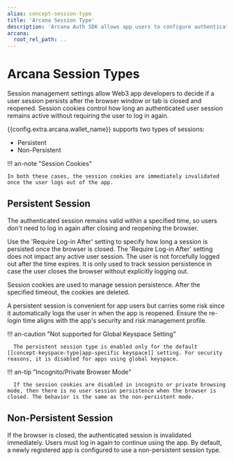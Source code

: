 ```yaml
---
alias: concept-session-type
title: 'Arcana Session Type'
description: 'Arcana Auth SDK allows app users to configure authenticated user session timeout and re-login behavior to manage user experience. Learn more.'
arcana:
  root_rel_path: ..
---
```


# Arcana Session Types

Session management settings allow Web3 app developers to decide if a user session persists after the browser window or tab is closed and reopened. Session cookies control how long an authenticated user session remains active without requiring the user to log in again.

{{config.extra.arcana.wallet_name}} supports two types of sessions:

* Persistent
* Non-Persistent

!!! an-note "Session Cookies"

    In both these cases, the session cookies are immediately invalidated once the user logs out of the app.

## Persistent Session

The authenticated session remains valid within a specified time, so users don't need to log in again after closing and reopening the browser. 

Use the 'Require Log-in After' setting to specify how long a session is persisted once the browser is closed. The 'Require Log-in After' setting does not impact any active user session. The user is not forcefully logged out after the time expires. It is only used to track session persistence in case the user closes the browser without explicitly logging out.

Session cookies are used to manage session persistence. After the specified timeout, the cookies are deleted.

A persistent session is convenient for app users but carries some risk since it automatically logs the user in when the app is reopened. Ensure the re-login time aligns with the app's security and risk management profile.

!!! an-caution "Not supported for Global Keyspace Setting"

      The persistent session type is enabled only for the default [[concept-keyspace-type|app-specific keyspace]] setting. For security reasons, it is disabled for apps using global keyspace.

!!! an-tip "Incognito/Private Browser Mode"

      If the session cookies are disabled in incognito or private browsing mode, then there is no user session persistence when the browser is closed. The behavior is the same as the non-persistent mode.

## Non-Persistent Session

If the browser is closed, the authenticated session is invalidated immediately. Users must log in again to continue using the app. By default, a newly registered app is configured to use a non-persistent session type. 
